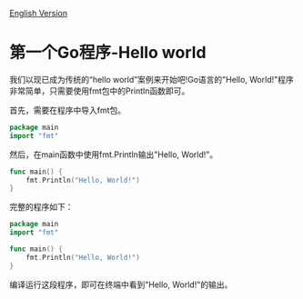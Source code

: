 [English Version](01.3.md)

# 第一个Go程序-Hello world

我们以现已成为传统的“hello world”案例来开始吧!Go语言的"Hello, World!"程序非常简单，只需要使用fmt包中的Println函数即可。

首先，需要在程序中导入fmt包。

```go
package main
import "fmt"
```

然后，在main函数中使用fmt.Println输出"Hello, World!"。

```go
func main() {
    fmt.Println("Hello, World!")
}
```

完整的程序如下：

```go
package main
import "fmt"

func main() {
    fmt.Println("Hello, World!")
}
```

编译运行这段程序，即可在终端中看到"Hello, World!"的输出。